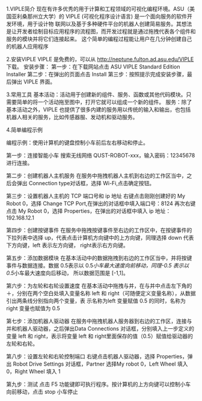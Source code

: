 1.VIPLE简介
  现在有许多优秀的用于计算和工程领域的可视化编程环境。ASU（美国亚利桑那州立大学）的 VIPLE (可视化程序设计语言) 是一个面向服务的软件开发环境，用于设计物
联网以及基于多种硬件平台的机器人创建简易服务。其想法是让开发者绘制目标应用程序的流程图，而开发过程就是通过拖拽代表各个组件和服务的模块并将它们连接起来。
这个简单的编程过程能让用户在几分钟创建自己的机器人应用程序

2.安装VIPLE
  VIPLE 是免费的，可以从 http://neptune.fulton.ad.asu.edu/VIPLE 下载。
安装步骤：
  第一步：在下载网站点击 ASU VIPLE Standard Edition Installer
  第二步：在弹出的页面点击 Install
  第三步：按照提示完成安装步骤，最后弹出 VIPLE 界面。

3.常用工具
  基本活动：活动用于创建新的组件、服务、函数或其他代码模块。只需要简单的将一个活动拖至图中，打开它就可以组成一个新的组件。
  服务：除了基本活动之外，VIPLE 也提供了很多内建的服务用以传统的输入和输出，也包括机器人相关的服务，比如传感器服、发动机和驱动服务。
  
4.简单编程示例

  编程示例：使用计算机的键盘控制小车前后左右移动和停止。
  
第一步：连接智能小车
  搜索无线网络 QUST-ROBOT-xxx，输入密码：12345678 进行连接。
  
第二步：创建机器人主机服务
  在服务中拖拽机器人主机到右边的工作区当中，之后会弹出 Connection type对话框，选择 Wi-Fi,点击确定按钮。
  
第三步：设置机器人主机的 TCP 端口号和 ip 地址
  右键点击刚刚创建好的 My Robot 0，选择 Change TCP Port,在弹出的对话框中填入端口号：8124
  再次右键点击 My Robot 0，选择 Properties，在弹出的对话框中填入 ip 地址：192.168.12.1
  
第四步：创建按键事件
  在服务中拖拽按键事件至右边的工作区中，在按键事件的下拉列表中选择 up，代表点击计算机方向键中的上方向键，同理选择 down 代表下方向键，left 表示左方向键，
right表示右方向键。

第五步：添加数据模块
  在基本活动中的数据拖拽到右边的工作区当中，并将按键事件与数据连接。数据 0.5表示以 0.5*小车最大速度向前移动，同理-0.5 表示以 0.5*小车最大速度向后移动，
所以数据范围是 [-1,1]。
  
第六步：为左轮和右轮设置速度
  在基本活动中拖拽与并，在与并中点击左下角的＋，分别在两个空白处填入变量名称 left 和 right（可随便定义变量名称），从数据引出两条线分别指向两个变量，表
示名称为left 变量赋值 0.5 的同时，名称为 right 变量也赋值为 0.5

第七步：添加机器人驱动器
  在服务中拖拽机器人服务器到右边的工作区，连接与并和机器人驱动器，之后弹出Data Connections 对话框，分别填入上一步定义的变量 left 和 right，表示将变量 left 
和 right里面保存的值（0.5）赋值给驱动器的左轮和右轮。

第八步：设置左轮和右轮控制端口
  右键点击机器人驱动器，选择 Properties，弹出 Robot Drive Settings 对话框，Partner 选择My robot 0，Left Wheel 填入 0，Right Wheel 填入 1 

第九步：测试
  点击 F5 功能键即可执行程序。按计算机的上方向键可以控制小车向前移动，点击 stop 小车停止

